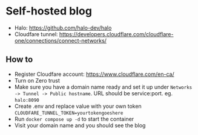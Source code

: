 # Self-hosted blog

- Halo: https://github.com/halo-dev/halo
- Cloudfare tunnel: https://developers.cloudflare.com/cloudflare-one/connections/connect-networks/

## How to
- Register Cloudfare account: https://www.cloudflare.com/en-ca/
- Turn on Zero trust
- Make sure you have a domain name ready and set it up under `Networks -> Tunnel -> Public hostname`. URL should be service:port. eg. `halo:8090`
- Create .env and replace value with your own token `CLOUDFARE_TUNNEL_TOKEN=yourtokengoeshere`
- Run `docker compose up -d` to start the container 
- Visit your domain name and you should see the blog
